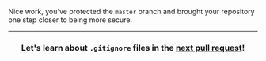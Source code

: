 Nice work, you've protected the `master` branch and brought your repository one step closer to being more secure.

<hr>
<h3 align="center">Let's learn about <code>.gitignore</code> files in the <a href="{{ url }}">next pull request</a>!</h3>
